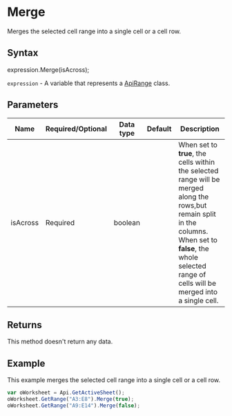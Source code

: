 # Merge

Merges the selected cell range into a single cell or a cell row.

## Syntax

expression.Merge(isAcross);

`expression` - A variable that represents a [ApiRange](../ApiRange.md) class.

## Parameters

| **Name** | **Required/Optional** | **Data type** | **Default** | **Description** |
| ------------- | ------------- | ------------- | ------------- | ------------- |
| isAcross | Required | boolean |  | When set to **true**, the cells within the selected range will be merged along the rows,but remain split in the columns. When set to **false**, the whole selected range of cells will be merged into a single cell. |

## Returns

This method doesn't return any data.

## Example

This example merges the selected cell range into a single cell or a cell row.

```javascript
var oWorksheet = Api.GetActiveSheet();
oWorksheet.GetRange("A3:E8").Merge(true);
oWorksheet.GetRange("A9:E14").Merge(false);
```
